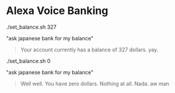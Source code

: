 # Alexa Voice Banking

./set_balance.sh 327

"ask japanese bank for my balance"

> Your account currently has a balance of 327 dollars. yay.

./set_balance.sh 0

"ask japanese bank for my balance"

> Well well. You have zero dollars. Nothing at all. Nada. aw man
